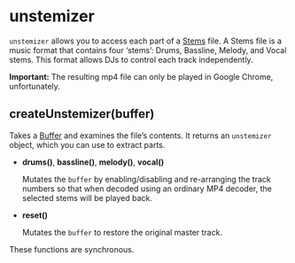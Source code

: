 
# unstemizer

`unstemizer` allows you to access each part of a [Stems](http://www.stems-music.com/) file.
A Stems file is a music format that contains four ‘stems’: Drums, Bassline, Melody, and Vocal stems.
This format allows DJs to control each track independently.

__Important:__ The resulting mp4 file can only be played in Google Chrome, unfortunately.


## createUnstemizer(buffer)

Takes a [Buffer](https://nodejs.org/api/buffer.html) and examines the file’s contents. It returns an `unstemizer` object, which you can use to extract parts.

- __drums()__, __bassline()__, __melody()__, __vocal()__

  Mutates the `buffer` by enabling/disabling and re-arranging the track numbers so that when decoded using an ordinary MP4 decoder, the selected stems will be played back.

- __reset()__

  Mutates the `buffer` to restore the original master track.

These functions are synchronous.
